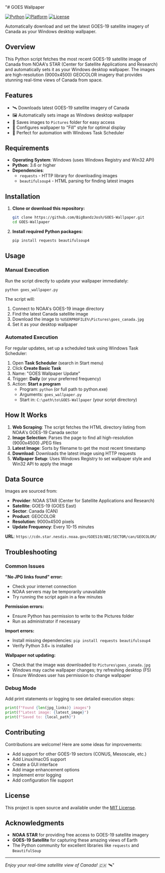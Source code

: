 "# GOES Wallpaper

[![Python](https://img.shields.io/badge/python-3.6+-blue.svg)](https://www.python.org/downloads/)
[![Platform](https://img.shields.io/badge/platform-Windows-lightgrey.svg)](https://www.microsoft.com/windows)
[![License](https://img.shields.io/badge/license-MIT-green.svg)](LICENSE)

Automatically download and set the latest GOES-19 satellite imagery of Canada as your Windows desktop wallpaper.

## Overview

This Python script fetches the most recent GOES-19 satellite image of Canada from NOAA's STAR (Center for Satellite Applications and Research) and automatically sets it as your Windows desktop wallpaper. The images are high-resolution (9000x4500) GEOCOLOR imagery that provides stunning real-time views of Canada from space.

## Features

- 🛰️ Downloads latest GOES-19 satellite imagery of Canada
- 🖼️ Automatically sets image as Windows desktop wallpaper
- 📁 Saves images to `Pictures` folder for easy access
- 🎨 Configures wallpaper to "Fill" style for optimal display
- 🔄 Perfect for automation with Windows Task Scheduler

## Requirements

- **Operating System**: Windows (uses Windows Registry and Win32 API)
- **Python**: 3.6 or higher
- **Dependencies**:
  - `requests` - HTTP library for downloading images
  - `beautifulsoup4` - HTML parsing for finding latest images

## Installation

1. **Clone or download this repository:**
   ```bash
   git clone https://github.com/BigBandzJosh/GOES-Wallpaper.git
   cd GOES-Wallpaper
   ```

2. **Install required Python packages:**
   ```bash
   pip install requests beautifulsoup4
   ```

## Usage

### Manual Execution

Run the script directly to update your wallpaper immediately:

```bash
python goes_wallpaper.py
```

The script will:
1. Connect to NOAA's GOES-19 image directory
2. Find the latest Canada satellite image
3. Download the image to `%USERPROFILE%\Pictures\goes_canada.jpg`
4. Set it as your desktop wallpaper

### Automated Execution

For regular updates, set up a scheduled task using Windows Task Scheduler:

1. Open **Task Scheduler** (search in Start menu)
2. Click **Create Basic Task**
3. Name: "GOES Wallpaper Update"
4. Trigger: **Daily** (or your preferred frequency)
5. Action: **Start a program**
   - Program: `python` (or full path to python.exe)
   - Arguments: `goes_wallpaper.py`
   - Start in: `C:\path\to\GOES-Wallpaper` (your script directory)

## How It Works

1. **Web Scraping**: The script fetches the HTML directory listing from NOAA's GOES-19 Canada sector
2. **Image Selection**: Parses the page to find all high-resolution (9000x4500) JPEG files
3. **Latest Image**: Sorts by filename to get the most recent timestamp
4. **Download**: Downloads the latest image using HTTP requests
5. **Wallpaper Setup**: Uses Windows Registry to set wallpaper style and Win32 API to apply the image

## Data Source

Images are sourced from:
- **Provider**: NOAA STAR (Center for Satellite Applications and Research)
- **Satellite**: GOES-19 (GOES East)
- **Sector**: Canada (CAN)
- **Product**: GEOCOLOR
- **Resolution**: 9000x4500 pixels
- **Update Frequency**: Every 10-15 minutes

**URL**: `https://cdn.star.nesdis.noaa.gov/GOES19/ABI/SECTOR/can/GEOCOLOR/`

## Troubleshooting

### Common Issues

**"No JPG links found" error:**
- Check your internet connection
- NOAA servers may be temporarily unavailable
- Try running the script again in a few minutes

**Permission errors:**
- Ensure Python has permission to write to the Pictures folder
- Run as administrator if necessary

**Import errors:**
- Install missing dependencies: `pip install requests beautifulsoup4`
- Verify Python 3.6+ is installed

**Wallpaper not updating:**
- Check that the image was downloaded to `Pictures\goes_canada.jpg`
- Windows may cache wallpaper changes; try refreshing desktop (F5)
- Ensure Windows user has permission to change wallpaper

### Debug Mode

Add print statements or logging to see detailed execution steps:

```python
print(f"Found {len(jpg_links)} images")
print(f"Latest image: {latest_image}")
print(f"Saved to: {local_path}")
```

## Contributing

Contributions are welcome! Here are some ideas for improvements:

- Add support for other GOES-19 sectors (CONUS, Mesoscale, etc.)
- Add Linux/macOS support
- Create a GUI interface
- Add image enhancement options
- Implement error logging
- Add configuration file support

## License

This project is open source and available under the [MIT License](LICENSE).

## Acknowledgments

- **NOAA STAR** for providing free access to GOES-19 satellite imagery
- **GOES-19 Satellite** for capturing these amazing views of Earth
- The Python community for excellent libraries like `requests` and `BeautifulSoup`

---

*Enjoy your real-time satellite view of Canada! 🇨🇦 🛰️*" 
